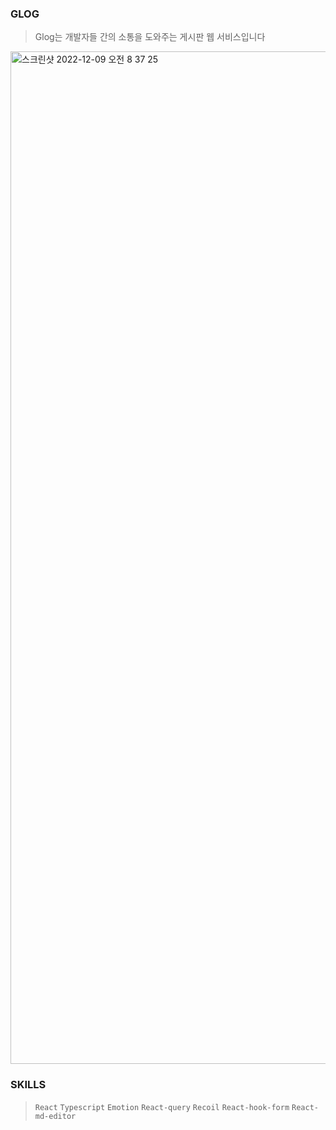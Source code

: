 ### **GLOG**
> Glog는 개발자들 간의 소통을 도와주는 게시판 웹 서비스입니다

<img width="1620" alt="스크린샷 2022-12-09 오전 8 37 25" src="https://user-images.githubusercontent.com/81551906/206589452-00a043ba-1126-4ef8-b967-d3ad3c4c3971.png">

### **SKILLS**
> `React` `Typescript` `Emotion` `React-query` `Recoil` `React-hook-form` `React-md-editor`

